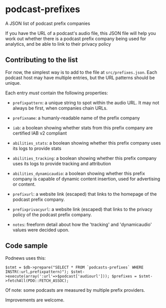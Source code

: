 # podcast-prefixes
A JSON list of podcast prefix companies

If you have the URL of a podcast's audio file, this JSON file will help you work out whether there is a podcast prefix company being used for analytics, and be able to link to their privacy policy

## Contributing to the list

For now, the simplest way is to add to the file at `src/prefixes.json`. Each podcast host may have multiple entries, but the URL patterns should be unique.

Each entry _must_ contain the following properties:

* `prefixpattern`: a unique string to spot within the audio URL. It may not always be first, when companies chain URLs.

* `prefixname`: a humanly-readable name of the prefix company

* `iab`: a boolean showing whether stats from this prefix company are certified IAB v2 compliant

* `abilities_stats`: a boolean showing whether this prefix company uses its logs to provide stats

* `abilities_tracking`: a boolean showing whether this prefix company uses its logs to provide tracking and attribution

* `abilities_dynamicaudio`: a boolean showing whether this prefix company is capable of dynamic content insertion, used for advertising or content.

* `prefixurl`: a website link (escaped) that links to the homepage of the podcast prefix company.

* `prefixprivacyurl`: a website link (escaped) that links to the privacy policy of the podcast prefix company.

* `notes`: freeform detail about how the 'tracking' and 'dynamicaudio' values were decided upon.

## Code sample

Podnews uses this:

```$stmt = $db->prepare("SELECT * FROM `podcasts-prefixes` WHERE INSTR(:url,prefixpattern)");
$stmt->execute(array(':url'=>$podcast['audiourl']));
$prefixes = $stmt->fetchAll(PDO::FETCH_ASSOC);```

Of note: some podcasts are measured by multiple prefix providers.

Improvements are welcome.
